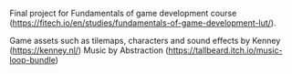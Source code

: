 Final project for Fundamentals of game development course (https://fitech.io/en/studies/fundamentals-of-game-development-lut/).

Game assets such as tilemaps, characters and sound effects by Kenney (https://kenney.nl/)
Music by Abstraction (https://tallbeard.itch.io/music-loop-bundle) 
